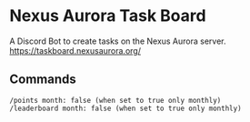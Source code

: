 # Nexus Aurora Task Board
A Discord Bot to create tasks on the Nexus Aurora server. https://taskboard.nexusaurora.org/

## Commands
```
/points month: false (when set to true only monthly)
/leaderboard month: false (when set to true only monthly)
```
